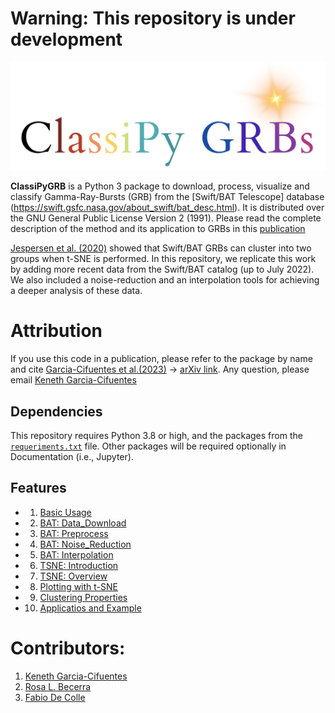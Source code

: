 


# **Warning: This repository is under development**

![Logo](docs/Animations/images/logo.jpeg)  

**ClassiPyGRB** is a Python 3 package to download, process, visualize and classify Gamma-Ray-Bursts (GRB) from the [Swift/BAT Telescope] database (https://swift.gsfc.nasa.gov/about_swift/bat_desc.html). It is distributed over the GNU General Public License Version 2 (1991). Please read the complete description of the method and its application to GRBs in this [publication](JOSS_Docs/paper.md)

[Jespersen et al. (2020)](https://ui.adsabs.harvard.edu/abs/2020ApJ...896L..20J/abstract) showed that Swift/BAT GRBs can cluster into two groups when t-SNE is performed. In this repository, we replicate this work by adding more recent data from the Swift/BAT catalog (up to July 2022). We also included a noise-reduction and  an interpolation tools for achieving a deeper analysis of these data.

# Attribution
If you use this code in a publication, please refer to the package by name and cite [Garcia-Cifuentes et al.(2023)](https://ui.adsabs.harvard.edu/abs/2023arXiv230408666G/abstract) -> [arXiv link](https://arxiv.org/abs/2304.08666). Any question, please email [Keneth Garcia-Cifuentes](mailto:kenet.garcia@correo.nucleares.unam.mx)

## Dependencies
This repository requires Python 3.8 or high, and the packages from the [``requeriments.txt``](https://github.com/KenethGarcia/GRB_ML/blob/51482eecd01d8bea10a951ba3e9b0b108cea3c08/requirements.txt) file. Other packages will be required optionally in Documentation (i.e., Jupyter).


## Features

- 1. [Basic Usage](docs/Basic_Usage.ipynb)
		
- 2. [BAT: Data_Download](docs/BAT_Data_Download.ipynb)
	
- 3. [BAT: Preprocess](docs/BAT_Preprocess.ipynb)
	
- 4. [BAT: Noise_Reduction](docs/BAT_Noise_Reduction.ipynb)
	
- 5. [BAT: Interpolation](docs/BAT_Interpolate.ipynb)
	
- 6. [TSNE: Introduction](docs/TSNE_Introduction.ipynb)
	
- 7. [TSNE: Overview](docs/TSNE_Overview.ipynb)
	
- 8. [Plotting with t-SNE](docs/TSNE_Plotting.ipynb)
	
- 9. [Clustering Properties](docs/Cluster_Properties.ipynb)

- 10. [Applicatios and Example](docs/Extended_Emission.ipynb)

# Contributors:
1. [Keneth Garcia-Cifuentes](https://orcid.org/0009-0001-2607-6359)
2. [Rosa L. Becerra](https://orcid.org/0000-0002-0216-3415)
3. [Fabio De Colle](https://orcid.org/0000-0002-3137-4633)
